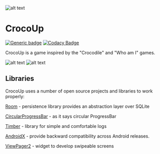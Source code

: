 ![alt text](https://github.com/totenhund/guess-it-game/blob/master/screenshots/gitbanner.png?raw=true)

# CrocoUp

[![Generic badge](https://img.shields.io/badge/platform-android-<COLOR>.svg)](https://shields.io/)
[![Codacy Badge](https://app.codacy.com/project/badge/Grade/7eaefe5685234146af8b8940836dd860)](https://www.codacy.com/gh/totenhund/CrocoUp/dashboard?utm_source=github.com&amp;utm_medium=referral&amp;utm_content=totenhund/CrocoUp&amp;utm_campaign=Badge_Grade)

CrocoUp is a game inspired by the "Crocodile" and "Who am I" games.

![alt text](https://github.com/totenhund/guess-it-game/blob/master/screenshots/screen1.jpg?raw=true)
![alt text](https://github.com/totenhund/guess-it-game/blob/master/screenshots/screen2.jpg?raw=true)
## Libraries

CrocoUp uses a number of open source projects and libraries to work properly:

[Room](https://developer.android.com/jetpack/androidx/releases/room) - persistence library provides an abstraction layer over SQLite

[CircularProgressBar](https://github.com/lopspower/CircularProgressBar) - as it says circular ProgressBar

[Timber](https://github.com/JakeWharton/timber) - library for simple and comfortable logs

[AndroidX](https://developer.android.com/jetpack/androidx) - provide backward compatibility across Android releases.

[ViewPager2](https://developer.android.com/jetpack/androidx/releases/viewpager2) - widget to develop swipeable screens
